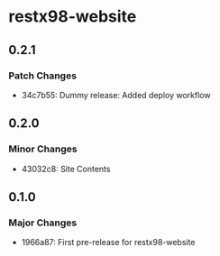 # restx98-website

## 0.2.1

### Patch Changes

- 34c7b55: Dummy release: Added deploy workflow

## 0.2.0

### Minor Changes

- 43032c8: Site Contents

## 0.1.0

### Major Changes

- 1966a87: First pre-release for restx98-website
